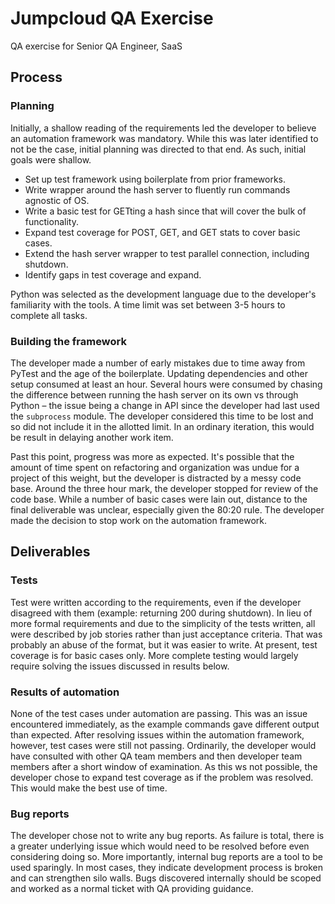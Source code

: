 # Jumpcloud QA Exercise

QA exercise for Senior QA Engineer, SaaS

## Process

### Planning

Initially, a shallow reading of the requirements led the developer to believe an automation framework was mandatory. While this was later identified to not be the case, initial planning was directed to that end. As such, initial goals were shallow.

- Set up test framework using boilerplate from prior frameworks.
- Write wrapper around the hash server to fluently run commands agnostic of OS.
- Write a basic test for GETting a hash since that will cover the bulk of functionality.
- Expand test coverage for POST, GET, and GET stats to cover basic cases.
- Extend the hash server wrapper to test parallel connection, including shutdown.
- Identify gaps in test coverage and expand.

Python was selected as the development language due to the developer's familiarity with the tools. A time limit was set between 3-5 hours to complete all tasks.

### Building the framework

The developer made a number of early mistakes due to time away from PyTest and the age of the boilerplate. Updating dependencies and other setup consumed at least an hour. Several hours were consumed by chasing the difference between running the hash server on its own vs through Python – the issue being a change in API since the developer had last used the `subprocess` module. The developer considered this time to be lost and so did not include it in the allotted limit. In an ordinary iteration, this would be result in delaying another work item.

Past this point, progress was more as expected. It's possible that the amount of time spent on refactoring and organization was undue for a project of this weight, but the developer is distracted by a messy code base. Around the three hour mark, the developer stopped for review of the code base. While a number of basic cases were lain out, distance to the final deliverable was unclear, especially given the 80:20 rule. The developer made the decision to stop work on the automation framework.

## Deliverables

### Tests

Test were written according to the requirements, even if the developer disagreed with them (example: returning 200 during shutdown). In lieu of more formal requirements and due to the simplicity of the tests written, all were described by job stories rather than just acceptance criteria. That was probably an abuse of the format, but it was easier to write. At present, test coverage is for basic cases only. More complete testing would largely require solving the issues discussed in results below.

### Results of automation

None of the test cases under automation are passing. This was an issue encountered immediately, as the example commands gave different output than expected. After resolving issues within the automation framework, however, test cases were still not passing. Ordinarily, the developer would have consulted with other QA team members and then developer team members after a short window of examination. As this ws not possible, the developer chose to expand test coverage as if the problem was resolved. This would make the best use of time.

### Bug reports

The developer chose not to write any bug reports. As failure is total, there is a greater underlying issue which would need to be resolved before even considering doing so. More importantly, internal bug reports are a tool to be used sparingly. In most cases, they indicate development process is broken and can strengthen silo walls. Bugs discovered internally should be scoped and worked as a normal ticket with QA providing guidance.
